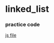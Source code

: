 # linked_list

### 


### practice code


[js file](../../../../Language/Javascript/node/basic_level/)